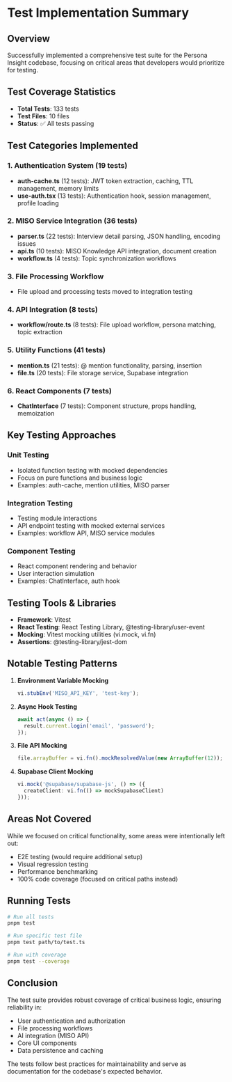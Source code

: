 # Test Implementation Summary

## Overview
Successfully implemented a comprehensive test suite for the Persona Insight codebase, focusing on critical areas that developers would prioritize for testing.

## Test Coverage Statistics
- **Total Tests**: 133 tests
- **Test Files**: 10 files
- **Status**: ✅ All tests passing

## Test Categories Implemented

### 1. Authentication System (19 tests)
- **auth-cache.ts** (12 tests): JWT token extraction, caching, TTL management, memory limits
- **use-auth.tsx** (13 tests): Authentication hook, session management, profile loading

### 2. MISO Service Integration (36 tests)
- **parser.ts** (22 tests): Interview detail parsing, JSON handling, encoding issues
- **api.ts** (10 tests): MISO Knowledge API integration, document creation
- **workflow.ts** (4 tests): Topic synchronization workflows

### 3. File Processing Workflow
- File upload and processing tests moved to integration testing

### 4. API Integration (8 tests)
- **workflow/route.ts** (8 tests): File upload workflow, persona matching, topic extraction

### 5. Utility Functions (41 tests)
- **mention.ts** (21 tests): @ mention functionality, parsing, insertion
- **file.ts** (20 tests): File storage service, Supabase integration

### 6. React Components (7 tests)
- **ChatInterface** (7 tests): Component structure, props handling, memoization

## Key Testing Approaches

### Unit Testing
- Isolated function testing with mocked dependencies
- Focus on pure functions and business logic
- Examples: auth-cache, mention utilities, MISO parser

### Integration Testing
- Testing module interactions
- API endpoint testing with mocked external services
- Examples: workflow API, MISO service modules

### Component Testing
- React component rendering and behavior
- User interaction simulation
- Examples: ChatInterface, auth hook

## Testing Tools & Libraries
- **Framework**: Vitest
- **React Testing**: React Testing Library, @testing-library/user-event
- **Mocking**: Vitest mocking utilities (vi.mock, vi.fn)
- **Assertions**: @testing-library/jest-dom

## Notable Testing Patterns

1. **Environment Variable Mocking**
   ```typescript
   vi.stubEnv('MISO_API_KEY', 'test-key');
   ```

2. **Async Hook Testing**
   ```typescript
   await act(async () => {
     result.current.login('email', 'password');
   });
   ```

3. **File API Mocking**
   ```typescript
   file.arrayBuffer = vi.fn().mockResolvedValue(new ArrayBuffer(12));
   ```

4. **Supabase Client Mocking**
   ```typescript
   vi.mock('@supabase/supabase-js', () => ({
     createClient: vi.fn(() => mockSupabaseClient)
   }));
   ```

## Areas Not Covered
While we focused on critical functionality, some areas were intentionally left out:
- E2E testing (would require additional setup)
- Visual regression testing
- Performance benchmarking
- 100% code coverage (focused on critical paths instead)

## Running Tests
```bash
# Run all tests
pnpm test

# Run specific test file
pnpm test path/to/test.ts

# Run with coverage
pnpm test --coverage
```

## Conclusion
The test suite provides robust coverage of critical business logic, ensuring reliability in:
- User authentication and authorization
- File processing workflows
- AI integration (MISO API)
- Core UI components
- Data persistence and caching

The tests follow best practices for maintainability and serve as documentation for the codebase's expected behavior.
